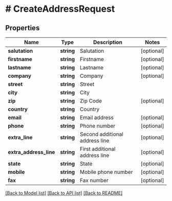 # # CreateAddressRequest

## Properties

Name | Type | Description | Notes
------------ | ------------- | ------------- | -------------
**salutation** | **string** | Salutation | [optional]
**firstname** | **string** | Firstname | [optional]
**lastname** | **string** | Lastname | [optional]
**company** | **string** | Company | [optional]
**street** | **string** | Street |
**city** | **string** | City |
**zip** | **string** | Zip Code | [optional]
**country** | **string** | Country |
**email** | **string** | Email address | [optional]
**phone** | **string** | Phone number | [optional]
**extra_line** | **string** | Second additional address line | [optional]
**extra_address_line** | **string** | First additional address line | [optional]
**state** | **string** | State | [optional]
**mobile** | **string** | Mobile phone number | [optional]
**fax** | **string** | Fax number | [optional]

[[Back to Model list]](../../README.md#models) [[Back to API list]](../../README.md#endpoints) [[Back to README]](../../README.md)

